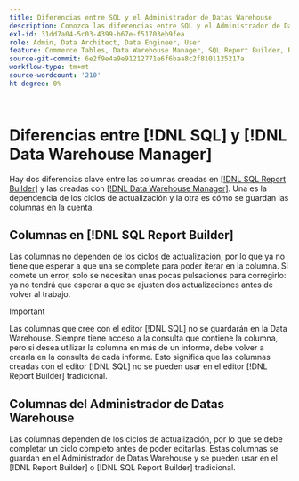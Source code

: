 ```yaml
---
title: Diferencias entre SQL y el Administrador de Datas Warehouse
description: Conozca las diferencias entre SQL y el Administrador de Datas Warehouse.
exl-id: 31dd7a04-5c03-4399-b67e-f51703eb9fea
role: Admin, Data Architect, Data Engineer, User
feature: Commerce Tables, Data Warehouse Manager, SQL Report Builder, Reports
source-git-commit: 6e2f9e4a9e91212771e6f6baa8c2f8101125217a
workflow-type: tm+mt
source-wordcount: '210'
ht-degree: 0%

---
```


# Diferencias entre [!DNL SQL] y [!DNL Data Warehouse Manager]

Hay dos diferencias clave entre las columnas creadas en [[!DNL SQL Report Builder]](../dev-reports/sql-rpt-bldr.md) y las creadas con [[!DNL Data Warehouse Manager]](../data-warehouse-mgr/creating-calculated-columns.md). Una es la dependencia de los ciclos de actualización y la otra es cómo se guardan las columnas en la cuenta.

## Columnas en [!DNL SQL Report Builder]

Las columnas no dependen de los ciclos de actualización, por lo que ya no tiene que esperar a que una se complete para poder iterar en la columna. Si comete un error, solo se necesitan unas pocas pulsaciones para corregirlo: ya no tendrá que esperar a que se ajusten dos actualizaciones antes de volver al trabajo.

>[!IMPORTANT]
>
>Las columnas que cree con el editor [!DNL SQL] no se guardarán en la Data Warehouse. Siempre tiene acceso a la consulta que contiene la columna, pero si desea utilizar la columna en más de un informe, debe volver a crearla en la consulta de cada informe. Esto significa que las columnas creadas con el editor [!DNL SQL] no se pueden usar en el editor [!DNL Report Builder] tradicional.

## Columnas del Administrador de Datas Warehouse

Las columnas dependen de los ciclos de actualización, por lo que se debe completar un ciclo completo antes de poder editarlas. Estas columnas se guardan en el Administrador de Datas Warehouse y se pueden usar en el [!DNL Report Builder] o [!DNL SQL Report Builder] tradicional.
